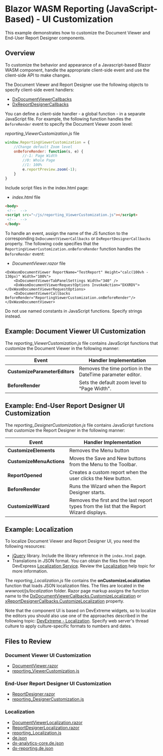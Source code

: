 # Blazor WASM Reporting (JavaScript-Based) - UI Customization

This example demonstrates how to customize the Document Viewer and End-User Report Designer components.

## Overview

To customize the behavior and appearance of a Javascript-based Blazor WASM component, handle the appropriate client-side event and use the client-side API to make changes.
 
The Document Viewer and Report Designer use the following objects to specify client-side event handlers:

- [DxDocumentViewerCallbacks](https://docs.devexpress.com/XtraReports/DevExpress.Blazor.Reporting.DxDocumentViewerCallbacks) 
- [DxReportDesignerCallbacks](https://docs.devexpress.com/XtraReports/DevExpress.Blazor.Reporting.DxReportDesignerCallbacks)

You can define a client-side handler - a global function - in a separate JavaScript file. For example, the following function handles the `BeforeRender` event to specify the Document Viewer zoom level: 

*reporting_ViewerCustomization.js* file

```javascript
window.ReportingViewerCustomization = {
	//Change default Zoom level
	onBeforeRender: function(s, e) {
	    //-1: Page Width
	    //0: Whole Page
	    //1: 100%
	    e.reportPreview.zoom(-1);
	}
}
```

Include script files in the index.html page: 

- *index.html* file

```html
<body>
 <!--  -->
<script src="~/js/reporting_ViewerCustomization.js"></script>
 <!--  -->
</body>
```    

To handle an event, assign the name of the JS function to the corresponding `DxDocumentViewerCallbacks` or `DxReportDesignerCallbacks` property. The following code specifies that the `ReportingViewerCustomization.onBeforeRender` function handles the `BeforeRender` event:

- *DocumentViewer.razor* file
```razor
<DxWasmDocumentViewer ReportName="TestReport" Height="calc(100vh - 130px)" Width="100%">
    <DxDocumentViewerTabPanelSettings Width="340" />
    <DxWasmDocumentViewerRequestOptions InvokeAction="DXXRDV"></DxWasmDocumentViewerRequestOptions>
    <DxDocumentViewerCallbacks BeforeRender="ReportingViewerCustomization.onBeforeRender"/>
</DxWasmDocumentViewer>
``` 
Do not use named constants in JavaScript functions. Specify strings instead.

## Example: Document Viewer UI Customization

The *reporting_ViewerCustomization.js* file contains JavaScript functions that customize the Document Viewer in the following manner:

| Event | Handler Implementation |
|-----------|----------------|
| **CustomizeParameterEditors** |	Removes the time portion in the DateTime parameter editor. |
| **BeforeRender** |	Sets the default zoom level to "Page Width". |


## Example: End-User Report Designer UI Customization

The *reporting_DesignerCustomization.js* file contains JavaScript functions that customize the Report Designer in the following manner:

| Event | Handler Implementation |
|-----------|----------------|
| **CustomizeElements** | Removes the Menu button |
| **CustomizeMenuActions** | Moves the Save and New buttons from the Menu to the Toolbar. |
| **ReportOpened** | Creates a custom report when the user clicks the New button. |
| **BeforeRender** | Runs the Wizard when the Report Designer starts. |
| **CustomizeWizard** | Removes the first and the last report types from the list that the Report Wizard displays. |

## Example: Localization

To localize Document Viewer and Report Designer UI, you need the following resources:

- [jQuery](https://jquery.com/) library. Include the library reference in the `index.html` page.
- Translations in JSON format. You can obtain the files from the DevExpress [Localization Service](https://localization.devexpress.com/). Review the [Localization](https://docs.devexpress.com/XtraReports/400932/web-reporting/asp-net-core-reporting/localization#obtain-json-files-from-the-localization-service) help topic for more information.

The *reporting_Localization.js* file contains the **onCustomizeLocalization** function that loads JSON localization files. The files are located in the *wwwroot/js/localization* folder. Razor page markup assigns the function name to the [DxDocumentViewerCallbacks.CustomizeLocalization](https://docs.devexpress.com/XtraReports/DevExpress.Blazor.Reporting.DxDocumentViewerCallbacks.CustomizeLocalization) or [xReportDesignerCallbacks.CustomizeLocalization](https://docs.devexpress.com/XtraReports/DevExpress.Blazor.Reporting.DxReportDesignerCallbacks.CustomizeLocalization) property. 

Note that the component UI is based on DevExtreme widgets, so to localize the editors you should also use one of the approaches described in the following topic: [DevExtreme - Localization](https://js.devexpress.com/Documentation/Guide/Common/Localization/). Specify web server's thread culture to apply culture-specific formats to numbers and dates.

## Files to Review

### Document Viewer UI Customization

- [DocumentViewer.razor](ReportingBlazorWasmCustomizationSample.Client/Pages/DocumentViewer.razor)
- [reporting_ViewerCustomization.js](ReportingBlazorWasmCustomizationSample.Client/wwwroot/js/reporting_ViewerCustomization.js)

### End-User Report Designer UI Customization

- [ReportDesigner.razor](ReportingBlazorWasmCustomizationSample.Client/Pages/ReportDesigner.razor)
- [reporting_DesignerCustomization.js](ReportingBlazorWasmCustomizationSample.Client/wwwroot/js/reporting_DesignerCustomization.js)

### Localization

- [DocumentViewerLocalization.razor](ReportingBlazorWasmCustomizationSample.Client/Pages/DocumentViewerLocalization.razor)
- [ReportDesignerLocalization.razor](ReportingBlazorWasmCustomizationSample.Client/Pages/ReportDesignerLocalization.razor)
- [reporting_Localization.js](ReportingBlazorWasmCustomizationSample.Client/wwwroot/js/reporting_Localization.js)
- [de.json](ReportingBlazorWasmCustomizationSample.Client/wwwroot/js/localization/de.json)
- [dx-analytics-core.de.json](ReportingBlazorWasmCustomizationSample.Client/wwwroot/js/localization/dx-analytics-core.de.json)
- [dx-reporting.de.json](ReportingBlazorWasmCustomizationSample.Client/wwwroot/js/localization/dx-reporting.de.json)




